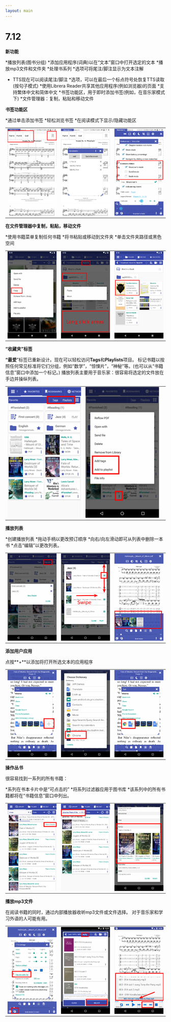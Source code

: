 ```yaml
---
layout: main
---
```


# 7.12

**新功能**

*播放列表(图书分组)
*添加应用程序(词典)以在“文本”窗口中打开选定的文本
*播放mp3文件和文件夹
*处理书系列
*选项可将尾注/脚注显示为文本注解
* TTS现在可以阅读尾注/脚注
*选项，可以在最后一个标点符号处恢复TTS读取(按句子模式)
*使用Librera Reader共享其他应用程序(例如浏览器)的页面
*支持繁体中文和简体中文
*书签功能区，用于即时添加书签(例如，在音乐家模式下)
*文件管理器：复制，粘贴和移动文件

**书签功能区**

*通过单击添加书签
*轻松浏览书签
*在阅读模式下显示/隐藏功能区

||||
|-|-|-|
|![](19.png)|![](20.png)|![](21.png)|

**在文件管理器中复制，粘贴，移动文件**

*使用书籍菜单复制任何书籍
*将书粘贴或移动到文件夹
*单击文件夹路径或黑色空间

||||
|-|-|-|
|![](16.png)|![](17.png)|![](18.png)|

**“收藏夹”标签**

**“最爱**”标签已重新设计。现在可以轻松访问**Tags**和**Playlists**项目。
标记书籍以按照任何常见标准将它们分组，例如“数学”，“惊悚片”，“神秘”等。(也可以从“书籍信息”窗口中添加一个标记。)
播放列表主要用于音乐家：很容易将选定的文件放在手边并操纵列表。

||||
|-|-|-|
|![](1.png)|![](2.png)||

**播放列表**

*创建播放列表
*拖动手柄以更改预订顺序
*向右/向左滑动即可从列表中删除一本书
*点击“编辑”以更改列表。

||||
|-|-|-|
|![](4.png)|![](5.png)|![](6.png)|

**添加用户应用**

点按**+**以添加将打开所选文本的应用程序

||||
|-|-|-|
|![](7.png)|![](8.png)|![](9.png)|

**操作丛书**

很容易找到一系列的所有书籍：

*系列在书本卡片中是“可点击的”
*将系列过滤器应用于图书库
*该系列中的所有书籍都将在“书籍信息”窗口中列出。

||||
|-|-|-|
|![](10.png)|![](11.png)|![](12.png)|

**播放mp3文件**

在阅读书籍的同时，通过内部播放器收听mp3文件或文件选择。
对于音乐家和学习外语的人可能有用。

||||
|-|-|-|
|![](13.png)|![](14.png)|![](15.png)|


